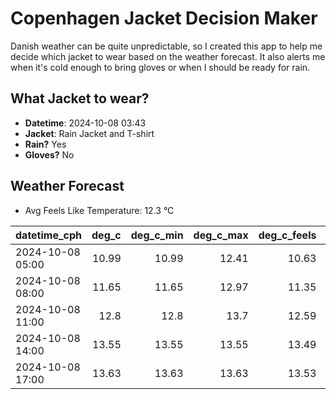 
# Copenhagen Jacket Decision Maker

Danish weather can be quite unpredictable, so I created this app to help me decide which jacket to wear based on the weather forecast. 
It also alerts me when it's cold enough to bring gloves or when I should be ready for rain.

## What Jacket to wear?

- **Datetime**: 2024-10-08 03:43
- **Jacket**: Rain Jacket and T-shirt
- **Rain?** Yes
- **Gloves?** No

## Weather Forecast
- Avg Feels Like Temperature: 12.3 °C

| datetime_cph     |   deg_c |   deg_c_min |   deg_c_max |   deg_c_feels | weather   | wind   | rain   |
|:-----------------|--------:|------------:|------------:|--------------:|:----------|:-------|:-------|
| 2024-10-08 05:00 |   10.99 |       10.99 |       12.41 |         10.63 | Clouds    | Low    | None   |
| 2024-10-08 08:00 |   11.65 |       11.65 |       12.97 |         11.35 | Clouds    | Low    | None   |
| 2024-10-08 11:00 |   12.8  |       12.8  |       13.7  |         12.59 | Rain      | Medium | Low    |
| 2024-10-08 14:00 |   13.55 |       13.55 |       13.55 |         13.49 | Rain      | High   | Low    |
| 2024-10-08 17:00 |   13.63 |       13.63 |       13.63 |         13.53 | Rain      | Medium | Low    |
        